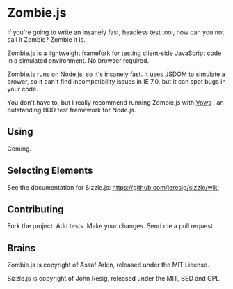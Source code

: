 Zombie.js
=========

If you're going to write an insanely fast, headless test tool, how can you not
call it Zombie?  Zombie it is.

Zombie.js is a lightweight framefork for testing client-side JavaScript code in
a simulated environment.  No browser required.

Zombie.js runs on [Node.js](http://nodejs.org/), so it's insanely fast.  It
uses [JSDOM](http://jsdom.org/) to simulate a brower, so it can't find
incompatibility issues in IE 7.0, but it can spot bugs in your code.

You don't have to, but I really recommend running Zombie.js with
[Vows](http://vowsjs.org/) , an outstanding BDD test framework for Node.js.


Using
-----

Coming.


Selecting Elements
------------------

See the documentation for Sizzle.js:
https://github.com/jeresig/sizzle/wiki


Contributing
------------

Fork the project.
Add tests.
Make your changes.
Send me a pull request.


Brains
------

Zombie.js is copyright of Assaf Arkin, released under the MIT License.

Sizzle.js is copyright of John Resig, released under the MIT, BSD and GPL.
